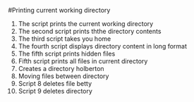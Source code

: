 #Printing current working directory
1. The script prints the current working directory
2. The second script prints ththe directory contents
3. The third script takes you home
4. The fourth script displays directory content in long format
5. The fifth script prints hidden files
6. Fifth script prints all files in current directory
7. Creates a directory holberton
8. Moving files between directory
9. Script 8 deletes file betty
10. Script 9 deletes directory
